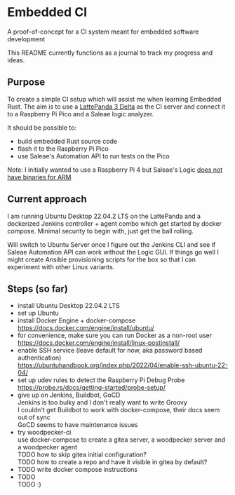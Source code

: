 # Embedded CI
A proof-of-concept for a CI system meant for embedded software development

This README currently functions as a journal to track my progress and ideas.

## Purpose
To create a simple CI setup which will assist me when learning Embedded Rust.
The aim is to use a [LattePanda 3 Delta](https://www.lattepanda.com/lattepanda-3-delta)
as the CI server and connect it to a Raspberry Pi Pico and a Saleae logic
analyzer.

It should be possible to:
* build embedded Rust source code
* flash it to the Raspberry Pi Pico
* use Saleae's Automation API to run tests on the Pico

Note: I initially wanted to use a Raspberry Pi 4 but Saleae's Logic [does not
have binaries for ARM](https://support.saleae.com/faq/technical-faq/can-logic-run-on-arm)

## Current approach
I am running Ubuntu Desktop 22.04.2 LTS on the LattePanda and a dockerized
Jenkins controller + agent combo which get started by docker compose. Minimal
security to begin with, just get the ball rolling.

Will switch to Ubuntu Server once I figure out the Jenkins CLI and see if Saleae
Automation API can work without the Logic GUI. If things go well I might create
Ansible provisioning scripts for the box so that I can experiment with other
Linux variants.

## Steps (so far)
- install Ubuntu Desktop 22.04.2 LTS
- set up Ubuntu
- install Docker Engine + docker-compose  
  https://docs.docker.com/engine/install/ubuntu/  
- for convenience, make sure you can run Docker as a non-root user  
  https://docs.docker.com/engine/install/linux-postinstall/
- enable SSH service (leave default for now, aka password based authentication)  
  https://ubuntuhandbook.org/index.php/2022/04/enable-ssh-ubuntu-22-04/
- set up udev rules to detect the Raspberry Pi Debug Probe
  https://probe.rs/docs/getting-started/probe-setup/
- give up on Jenkins, Buildbot, GoCD  
  Jenkins is too bulky and I don't really want to write Groovy  
  I couldn't get Buildbot to work with docker-compose, their docs seem out of sync  
  GoCD seems to have maintenance issues
- try woodpecker-ci  
  use docker-compose to create a gitea server, a woodpecker server and a woodpecker agent  
  TODO how to skip gitea initial configuration?  
  TODO how to create a repo and have it visible in gitea by default?
- TODO write docker compose instructions
- TODO  
  TODO :)
